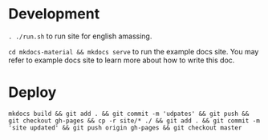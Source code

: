 # Development

``. ./run.sh`` to run site for english amassing.

``cd mkdocs-material && mkdocs serve`` to run the example docs site. You may refer to example docs site to learn more about how to write this doc.

# Deploy

``
mkdocs build && git add . && git commit -m 'udpates' && git push && git checkout gh-pages && cp -r site/* ./ && git add . && git commit -m 'site updated' && git push origin gh-pages && git checkout master
``